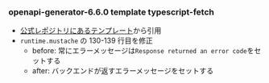 ### openapi-generator-6.6.0 template typescript-fetch

- [公式レポジトリにあるテンプレート](https://github.com/OpenAPITools/openapi-generator/tree/v6.6.0/modules/openapi-generator/src/main/resources/typescript-fetch)から引用
- `runtime.mustache` の 130-139 行目を修正
  - before: 常にエラーメッセージは`Response returned an error code`をセットする
  - after: バックエンドが返すエラーメッセージをセットする
